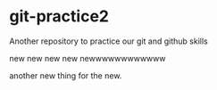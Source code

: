 # git-practice2
Another repository to practice our git and github skills

new new new new newwwwwwwwwwww

another new thing for the new.
